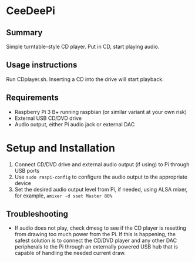 # CeeDeePi
## Summary
Simple turntable-style CD player. Put in CD, start playing audio.

## Usage instructions
Run CDplayer.sh. Inserting a CD into the drive will start playback.

## Requirements
- Raspberry Pi 3 B+ running raspbian (or similar variant at your own risk)
- External USB CD/DVD drive
- Audio output, either Pi audio jack or external DAC

# Setup and Installation
1. Connect CD/DVD drive and external audio output (if using) to Pi through USB ports
2. Use `sudo raspi-config` to configure the audio output to the appropriate device
3. Set the desired audio output level from Pi, if needed, using ALSA mixer, for example, `amixer -d sset Master 80%`

## Troubleshooting
- If audio does not play, check dmesg to see if the CD player is resetting from drawing too much power from the Pi. If this is happening, the safest solution is to connect the CD/DVD player and any other DAC peripherals to the Pi through an externally powered USB hub that is capable of handling the needed current draw.